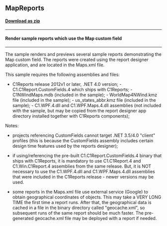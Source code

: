 ## MapReports
#### [Download as zip](https://grapecity.github.io/DownGit/#/home?url=https://github.com/GrapeCity/ComponentOne-WinForms-Samples/tree/master/NetFramework\Reports\C1Report\Cs\MapReports)
____
#### Render sample reports which use the Map custom field
____
The sample renders and previews several sample reports demonstrating the Map custom field. The reports were created using the report designer application, and are located in the Maps.xml file. 

This sample requires the following assemblies and files: 

- C1Reports release 2012v1 or later, .NET 4.0 version; - C1.C1Report.CustomFields.4 which ships with C1Reports; - C1NWindMaps.mdb (included in the sample); - WorldMap4NWind.kmz file (included in the sample); - us_states_abbr.kmz file (included in the sample); - C1.WPF.4.dll and C1.WPF.Maps.4.dll assemblies (not included with the sample, but may be copied from the report designer app directory installed together with C1Reports components); 

Notes: 

- projects referencing CustomFields cannot target .NET 3.5/4.0 "client" profiles (this is because the CustomFields assembly includes certain design time features used by the reports designer); 

- if using/referencing the pre-built C1.C1Report.CustomFields.4 binary that ships with C1Reports, it is mandatory to use C1.C1Report.4 and C1.Win.C1Report.4 assemblies from the same release. But, it is NOT necessary to use the C1.WPF.4.dll and C1.WPF.Maps.4.dll assemblies that were included in the C1Reports release - newer versions may be used. 

- some reports in the Maps.xml file use external service (Google) to obtain geographical coordinates of objects. This may take a VERY LONG TIME the first time a report runs. After that, the geographical data is cached in a file in the binary directory called "geocache.xml", so subsequent runs of the same report should be much faster. The pre-generated geocache.xml file may be deployed with a report if needed. 